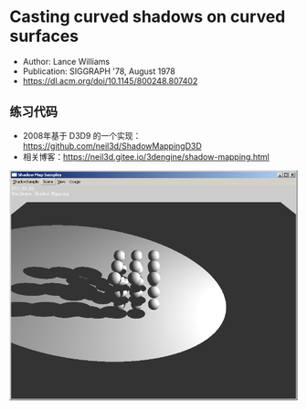 # Casting curved shadows on curved surfaces

- Author: Lance Williams
- Publication: SIGGRAPH '78, August 1978 
- https://dl.acm.org/doi/10.1145/800248.807402
 
 ## 练习代码

- 2008年基于 D3D9 的一个实现：https://github.com/neil3d/ShadowMappingD3D
- 相关博客：https://neil3d.gitee.io/3dengine/shadow-mapping.html

![screenshot](./images/2008-screen_sphere.png)